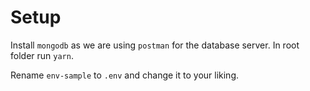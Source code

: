 # Setup

Install `mongodb` as we are using `postman` for the database server. In root folder run `yarn`.

Rename `env-sample` to `.env` and change it to your liking.